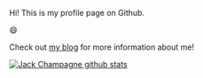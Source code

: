 Hi! This is my profile page on Github.

😄

Check out [my blog](https://www.jackchampagne.com/cv/) for more information about me!

[![Jack Champagne github stats](https://github-readme-stats.vercel.app/api?username=jack-champagne)](https://github.com/anuraghazra/github-readme-stats)
